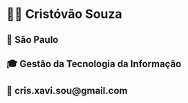 <h1>👨‍💼 Cristóvão Souza</h1>
<h2>📍 São Paulo</h2>
<h2>🎓 Gestão da Tecnologia da Informação</h2>
<h2>📧 cris.xavi.sou@gmail.com</h2>
